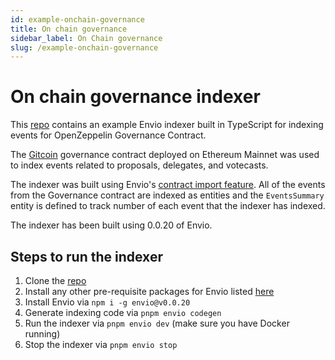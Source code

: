 ```yaml
---
id: example-onchain-governance
title: On chain governance
sidebar_label: On Chain governance
slug: /example-onchain-governance
---
```


# On chain governance indexer

This [repo](https://github.com/enviodev/onchain-governance-indexer) contains an example Envio indexer built in TypeScript for indexing events for OpenZeppelin Governance Contract.

The [Gitcoin](https://etherscan.io/address/0x9d4c63565d5618310271bf3f3c01b2954c1d1639) governance contract deployed on Ethereum Mainnet was used to index events related to proposals, delegates, and votecasts.

The indexer was built using Envio's [contract import feature](https://docs.envio.dev/docs/HyperIndex/contract-import). All of the events from the Governance contract are indexed as entities and the `EventsSummary` entity is defined to track number of each event that the indexer has indexed.

The indexer has been built using 0.0.20 of Envio.

## Steps to run the indexer

1. Clone the [repo](https://github.com/enviodev/onchain-governance-indexer)
1. Install any other pre-requisite packages for Envio listed [here](https://docs.envio.dev/docs/installation#prerequisites)
1. Install Envio via `npm i -g envio@v0.0.20`
1. Generate indexing code via `pnpm envio codegen`
1. Run the indexer via `pnpm envio dev` (make sure you have Docker running)
1. Stop the indexer via `pnpm envio stop`
